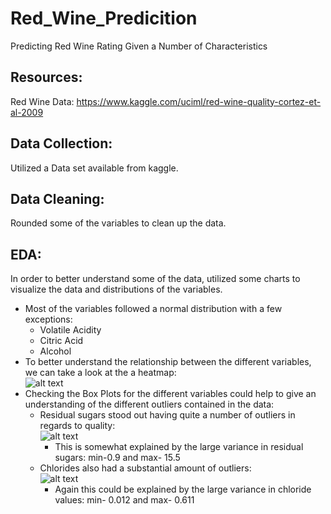 # Red_Wine_Predicition
Predicting Red Wine Rating Given a Number of Characteristics

## Resources:  
Red Wine Data: https://www.kaggle.com/uciml/red-wine-quality-cortez-et-al-2009  

## Data Collection:  
Utilized a Data set available from kaggle.

## Data Cleaning:  
Rounded some of the variables to clean up the data.

## EDA:  
In order to better understand some of the data, utilized some charts to visualize the data and distributions of the variables.
* Most of the variables followed a normal distribution with a few exceptions:  
    * Volatile Acidity
    * Citric Acid
    * Alcohol
* To better understand the relationship between the different variables, we can take a look at the a heatmap:  
![alt text](https://github.com/Artemness/Red_Wine_Prediction/blob/master/heatmap.png "heatmap")  
* Checking the Box Plots for the different variables could help to give an understanding of the different outliers contained in the data:  
    * Residual sugars stood out having quite a number of outliers in regards to quality:  
      ![alt text](https://github.com/Artemness/Red_Wine_Prediction/blob/master/sugarsboxplot.png "Sugars Box Plot")  
        * This is somewhat explained by the large variance in residual sugars: min-0.9 and max- 15.5  
    * Chlorides also had a substantial amount of outliers:  
      ![alt text](https://github.com/Artemness/Red_Wine_Prediction/blob/master/chloridesboxplot.png "Chlorides Box Plot")  
        * Again this could be explained by the large variance in chloride values: min- 0.012 and max- 0.611
